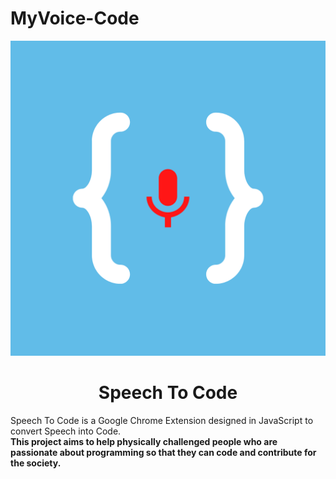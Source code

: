 # MyVoice-Code
<p align="center">
<img src="https://github.com/NamRana/MyVoice-Code/blob/main/Images/symbol.png"><h1 align="center">Speech To Code</h1>
</p>

Speech To Code is a Google Chrome Extension designed in JavaScript to convert Speech into Code.<br/><strong>This project aims to help physically challenged people who are passionate about programming so that they can code and contribute for the society.</strong>



